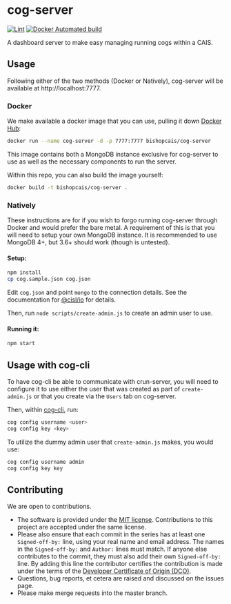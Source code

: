 # cog-server

[![Lint](https://github.com/bishopcais/cog-server/actions/workflows/lint.yml/badge.svg)](https://github.com/bishopcais/cog-server/actions/workflows/lint.yml)
[![Docker Automated build](https://img.shields.io/docker/cloud/automated/bishopcais/cog-server)](https://hub.docker.com/r/bishopcais/cog-server)

A dashboard server to make easy managing running cogs within a CAIS.

## Usage

Following either of the two methods (Docker or Natively), cog-server will be available at http://localhost:7777.

### Docker

We make available a docker image that you can use, pulling it down [Docker Hub](https://hub.docker.com/r/bishopcais/cog-server):
```bash
docker run --name cog-server -d -p 7777:7777 bishopcais/cog-server
```

This image contains both a MongoDB instance exclusive for cog-server to use as well as the necessary components to run the server.

Within this repo, you can also build the image yourself:

```bash
docker build -t bishopcais/cog-server .
```

### Natively

These instructions are for if you wish to forgo running cog-server through Docker and would prefer the
bare metal. A requirement of this is that you will need to setup your own MongoDB instance. It is
recommended to use MongoDB 4+, but 3.6+ should work (though is untested).

#### Setup:

```bash
npm install
cp cog.sample.json cog.json
```

Edit `cog.json` and point `mongo` to the connection details. See
the documentation for [@cisl/io](https://github.com/cislrpi/io) for details.

Then, run `node scripts/create-admin.js` to create an admin user to use.

#### Running it:

```bash
npm start
```

## Usage with cog-cli

To have cog-cli be able to communicate with crun-server, you will need to
configure it to use either the user that was created as part of `create-admin.js`
or that you create via the `Users` tab on cog-server.

Then, within [cog-cli](https://github.com/bishopcais/cog-cli), run:

```bash
cog config username <user>
cog config key <key>
```

To utilize the dummy admin user that `create-admin.js` makes, you would use:

```bash
cog config username admin
cog config key key
```

## Contributing

We are open to contributions.

* The software is provided under the [MIT license](LICENSE). Contributions to
this project are accepted under the same license.
* Please also ensure that each commit in the series has at least one
`Signed-off-by:` line, using your real name and email address. The names in
the `Signed-off-by:` and `Author:` lines must match. If anyone else
contributes to the commit, they must also add their own `Signed-off-by:`
line. By adding this line the contributor certifies the contribution is made
under the terms of the
[Developer Certificate of Origin (DCO)](DeveloperCertificateOfOrigin.txt).
* Questions, bug reports, et cetera are raised and discussed on the issues page.
* Please make merge requests into the master branch.
